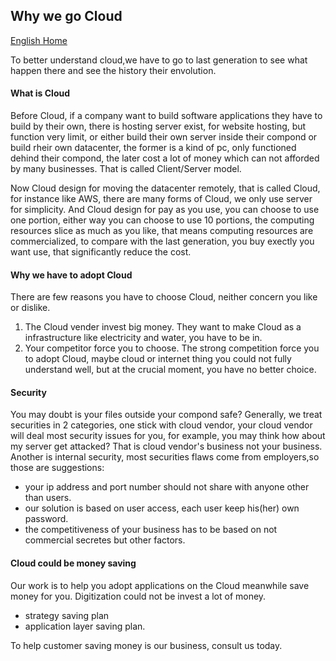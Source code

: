 ## Why we go Cloud

[English Home](https://github.com/tacticlink/cheapdigital/blob/master/README_en.md)

To better understand cloud,we have to go to last generation to see what happen there and see the history their envolution.

#### What is Cloud

Before Cloud, if a company want to build software applications they have to build by their own, there is hosting server exist, for website hosting, but function very limit, or either build their own server inside their compond or build rheir own datacenter, the former is a kind of pc, only functioned dehind their compond, the later cost a lot of money which can not afforded by many businesses. That is called Client/Server model.

Now Cloud design for moving the datacenter remotely, that is called Cloud, for instance like AWS, there are many forms of Cloud, we only use server for simplicity. And Cloud design for pay as you use, you can choose to use one portion, either way you can choose to use 10 portions, the computing resources slice as much as you like, that means computing resources are commercialized, to compare with the last generation, you buy exectly you want use, that significantly reduce the cost.

#### Why we have to adopt Cloud

There are few reasons you have to choose Cloud, neither concern you like or dislike.

1. The Cloud vender invest big money. They want to make Cloud as a infrastructure like electricity and water, you have to be in.
2. Your competitor force you to choose. The strong competition force you to adopt Cloud, maybe cloud or internet thing you could not fully understand well, but at the crucial moment, you have no better choice. 

#### Security

You may doubt is your files outside your compond safe? Generally, we treat securities in 2 categories, one stick with cloud vendor, your cloud vendor will deal most security issues for you, for example, you may think how about my server get attacked? That is cloud vendor's business not your business. Another is internal security, most securities flaws come from employers,so those are suggestions:

- your ip address and port number should not share with anyone other than users.
- our solution is based on user access, each user keep his(her) own password.
- the competitiveness of your business has to be based on not commercial secretes but other factors.   

#### Cloud could be money saving

Our work is to help you adopt applications on the Cloud meanwhile save money for you. Digitization could not be invest a lot of money.

- strategy saving plan
- application layer saving plan.

To help customer saving money is our business, consult us today.
